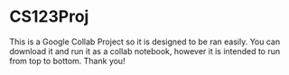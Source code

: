 # CS123Proj

This is a Google Collab Project so it is designed to be ran easily. You can download it and run it as a collab notebook, however it is intended to run from top to bottom. Thank you!

